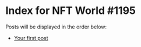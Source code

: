 # Index for NFT World #1195
Posts will be displayed in the order below:

- [Your first post](./001-first.md)

